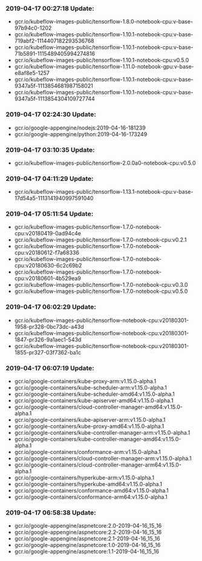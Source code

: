 ### 2019-04-17 00:27:18 Update:

- gcr.io/kubeflow-images-public/tensorflow-1.8.0-notebook-cpu:v-base-97b94c0-1202
- gcr.io/kubeflow-images-public/tensorflow-1.10.1-notebook-cpu:v-base-719abf2-1114407182293536768
- gcr.io/kubeflow-images-public/tensorflow-1.10.1-notebook-cpu:v-base-71b5891-1115489405994274816
- gcr.io/kubeflow-images-public/tensorflow-1.10.1-notebook-cpu:v0.5.0
- gcr.io/kubeflow-images-public/tensorflow-1.11.0-notebook-gpu:v-base-e8af8e5-1257
- gcr.io/kubeflow-images-public/tensorflow-1.10.1-notebook-cpu:v-base-9347a5f-1113854681987158021
- gcr.io/kubeflow-images-public/tensorflow-1.10.1-notebook-cpu:v-base-9347a5f-1113854304109727744
### 2019-04-17 02:24:30 Update:

- gcr.io/google-appengine/nodejs:2019-04-16-181239
- gcr.io/google-appengine/python:2019-04-16-173249
### 2019-04-17 03:10:35 Update:

- gcr.io/kubeflow-images-public/tensorflow-2.0.0a0-notebook-cpu:v0.5.0
### 2019-04-17 04:11:29 Update:

- gcr.io/kubeflow-images-public/tensorflow-1.13.1-notebook-cpu:v-base-17d54a5-1113141940997591040
### 2019-04-17 05:11:54 Update:

- gcr.io/kubeflow-images-public/tensorflow-1.7.0-notebook-cpu:v20180419-0ad94c4e
- gcr.io/kubeflow-images-public/tensorflow-1.7.0-notebook-cpu:v0.2.1
- gcr.io/kubeflow-images-public/tensorflow-1.7.0-notebook-cpu:v20180612-f7a68336
- gcr.io/kubeflow-images-public/tensorflow-1.7.0-notebook-cpu:v20180630-6c2c69b2
- gcr.io/kubeflow-images-public/tensorflow-1.7.0-notebook-cpu:v20180601-4b529ea9
- gcr.io/kubeflow-images-public/tensorflow-1.7.0-notebook-cpu:v0.3.0
- gcr.io/kubeflow-images-public/tensorflow-1.7.0-notebook-cpu:v0.5.0
### 2019-04-17 06:02:29 Update:

- gcr.io/kubeflow-images-public/tensorflow-notebook-cpu:v20180301-1958-pr328-0bc73dc-a43d
- gcr.io/kubeflow-images-public/tensorflow-notebook-cpu:v20180301-1847-pr326-9a1aec1-543d
- gcr.io/kubeflow-images-public/tensorflow-notebook-cpu:v20180301-1855-pr327-03f7362-ba1c
### 2019-04-17 06:07:19 Update:

- gcr.io/google-containers/kube-proxy-arm:v1.15.0-alpha.1
- gcr.io/google-containers/kube-scheduler-arm:v1.15.0-alpha.1
- gcr.io/google-containers/kube-scheduler-amd64:v1.15.0-alpha.1
- gcr.io/google-containers/kube-apiserver-amd64:v1.15.0-alpha.1
- gcr.io/google-containers/cloud-controller-manager-amd64:v1.15.0-alpha.1
- gcr.io/google-containers/kube-apiserver-arm:v1.15.0-alpha.1
- gcr.io/google-containers/kube-proxy-amd64:v1.15.0-alpha.1
- gcr.io/google-containers/kube-controller-manager-arm:v1.15.0-alpha.1
- gcr.io/google-containers/kube-controller-manager-amd64:v1.15.0-alpha.1
- gcr.io/google-containers/conformance-arm:v1.15.0-alpha.1
- gcr.io/google-containers/cloud-controller-manager-arm:v1.15.0-alpha.1
- gcr.io/google-containers/cloud-controller-manager-arm64:v1.15.0-alpha.1
- gcr.io/google-containers/hyperkube-arm:v1.15.0-alpha.1
- gcr.io/google-containers/hyperkube-amd64:v1.15.0-alpha.1
- gcr.io/google-containers/conformance-amd64:v1.15.0-alpha.1
- gcr.io/google-containers/conformance-arm64:v1.15.0-alpha.1
### 2019-04-17 06:58:38 Update:

- gcr.io/google-appengine/aspnetcore:2.0-2019-04-16_15_16
- gcr.io/google-appengine/aspnetcore:2.2-2019-04-16_15_16
- gcr.io/google-appengine/aspnetcore:2.1-2019-04-16_15_16
- gcr.io/google-appengine/aspnetcore:1.0-2019-04-16_15_16
- gcr.io/google-appengine/aspnetcore:1.1-2019-04-16_15_16
